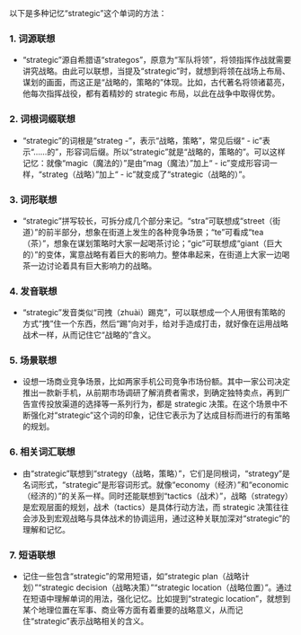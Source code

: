 以下是多种记忆“strategic”这个单词的方法：

### 1. 词源联想
 - “strategic”源自希腊语“strategos”，原意为“军队将领”，将领指挥作战就需要讲究战略。由此可以联想，当提及“strategic”时，就想到将领在战场上布局、谋划的画面，而这正是“战略的，策略的”体现。比如，古代著名将领诸葛亮，他每次指挥战役，都有着精妙的 strategic 布局，以此在战争中取得优势。

### 2. 词根词缀联想
 - “strategic”的词根是“strateg -”，表示“战略，策略”，常见后缀“ - ic”表示“……的”，形容词后缀。所以“strategic”就是“战略的，策略的”。可以这样记忆：就像“magic（魔法的）”是由“mag（魔法）”加上“ - ic”变成形容词一样，“strateg（战略）”加上“ - ic”就变成了“strategic（战略的）”。

### 3. 词形联想
 - “strategic”拼写较长，可拆分成几个部分来记。“stra”可联想成“street（街道）”的前半部分，想象在街道上发生的各种竞争场景；“te”可看成“tea（茶）”，想象在谋划策略时大家一起喝茶讨论；“gic”可联想成“giant（巨大的）”的变体，寓意战略有着巨大的影响力。整体串起来，在街道上大家一边喝茶一边讨论着具有巨大影响力的战略。

### 4. 发音联想
 - “strategic”发音类似“司拽（zhuài）踢克”，可以联想成一个人用很有策略的方式“拽”住一个东西，然后“踢”向对手，给对手造成打击，就好像在运用战略战术一样，从而记住它“战略的”含义。

### 5. 场景联想
 - 设想一场商业竞争场景，比如两家手机公司竞争市场份额。其中一家公司决定推出一款新手机，从前期市场调研了解消费者需求，到确定独特卖点，再到广告宣传投放渠道的选择等一系列行为，都是 strategic 决策。在这个场景中不断强化对“strategic”这个词的印象，记住它表示为了达成目标而进行的有策略的规划。

### 6. 相关词汇联想
 - 由“strategic”联想到“strategy（战略，策略）”，它们是同根词，“strategy”是名词形式，“strategic”是形容词形式。就像“economy（经济）”和“economic（经济的）”的关系一样。同时还能联想到“tactics（战术）”，战略（strategy）是宏观层面的规划，战术（tactics）是具体行动方法，而 strategic 决策往往会涉及到宏观战略与具体战术的协调运用，通过这种关联加深对“strategic”的理解和记忆。

### 7. 短语联想
 - 记住一些包含“strategic”的常用短语，如“strategic plan（战略计划）”“strategic decision（战略决策）”“strategic location（战略位置）”。通过在短语中理解单词的用法，强化记忆。比如提到“strategic location”，就想到某个地理位置在军事、商业等方面有着重要的战略意义，从而记住“strategic”表示战略相关的含义。 